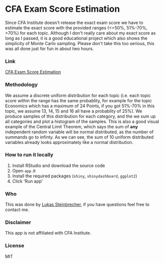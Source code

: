 CFA Exam Score Estimation
=========================

Since CFA Institute doesn't release the exact exam score we have to estimate the exact score with the provided ranges (<=50%, 51%-70%, >70%) for each topic.
Although I don't really care about my exact score as long as I passed, it is a good educational project which also shows the simplicity of Monte Carlo sampling. Please don't take this too serious, this was all done just for fun in about two hours.

### Link

[CFA Exam Score Estimation](https://lukstei.shinyapps.io/cfa-exam-score-estimation/)

### Methodology

We assume a discrete uniform distribution for each topic (i.e. each topic score within the range has the same probablity, for example for the topic Economics which has a maximum of 24 Points, if you got 51%-70% in this topic, we assume 13, 14, 15 and 16 all have a probablity of 25%). We produce samples of this distribution for each category, and the we sum up all categories and plot a histogram of the samples. This is also a good visual example of the Central Limit Theorem, which says the sum of **any** independent random variable will be normal distributed, as the number of summands go to infinty. As we can see, the sum of 10 uniform distributed variables already looks approximately like a normal distribution. 

### How to run it locally

1. Install RStudio and download the source code
2. Open `app.R`
3. Install the required packages (`shiny`, `shinydashboard`, `ggplot2`)
4. Click 'Run app'

### Who

This was done by [Lukas Steinbrecher](https://lukstei.com), if you have questions feel free to contact me.

### Disclaimer

This app is not affiliated with CFA Institute.

### License

MIT